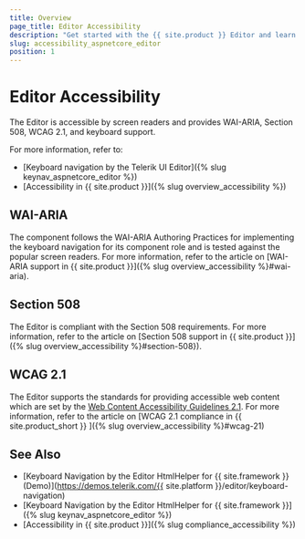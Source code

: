```yaml
---
title: Overview
page_title: Editor Accessibility
description: "Get started with the {{ site.product }} Editor and learn about its accessibility support for WAI-ARIA, Section 508, and WCAG 2.1."
slug: accessibility_aspnetcore_editor
position: 1
---
```


# Editor Accessibility

The Editor is accessible by screen readers and provides WAI-ARIA, Section 508, WCAG 2.1, and keyboard support.

For more information, refer to:
* [Keyboard navigation by the Telerik UI Editor]({% slug keynav_aspnetcore_editor %})
* [Accessibility in {{ site.product }}]({% slug overview_accessibility %})

## WAI-ARIA

The component follows the WAI-ARIA Authoring Practices for implementing the keyboard navigation for its component role and is tested against the popular screen readers. For more information, refer to the article on [WAI-ARIA support in {{ site.product }}]({% slug overview_accessibility %}#wai-aria).

## Section 508

The Editor is compliant with the Section 508 requirements. For more information, refer to the article on [Section 508 support in {{ site.product }}]({% slug overview_accessibility %}#section-508}).

## WCAG 2.1

The Editor supports the standards for providing accessible web content which are set by the [Web Content Accessibility Guidelines 2.1](https://www.w3.org/TR/WCAG/). For more information, refer to the article on [WCAG 2.1 compliance in {{ site.product_short }} ]({% slug overview_accessibility %}#wcag-21)

## See Also

* [Keyboard Navigation by the Editor HtmlHelper for {{ site.framework }} (Demo)](https://demos.telerik.com/{{ site.platform }}/editor/keyboard-navigation)
* [Keyboard Navigation by the Editor HtmlHelper for {{ site.framework }}]({% slug keynav_aspnetcore_editor %})
* [Accessibility in {{ site.product }}]({% slug compliance_accessibility %})
